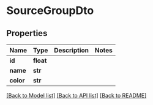 # SourceGroupDto

## Properties
Name | Type | Description | Notes
------------ | ------------- | ------------- | -------------
**id** | **float** |  | 
**name** | **str** |  | 
**color** | **str** |  | 

[[Back to Model list]](../README.md#documentation-for-models) [[Back to API list]](../README.md#documentation-for-api-endpoints) [[Back to README]](../README.md)


